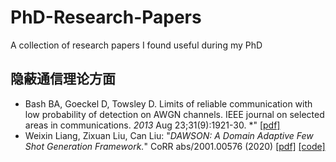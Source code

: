 # PhD-Research-Papers
A collection of research papers I found useful during my PhD


## 隐蔽通信理论方面

+ Bash BA, Goeckel D, Towsley D. Limits of reliable communication with low probability of detection on AWGN channels. IEEE journal on selected areas in communications. *2013* Aug 23;31(9):1921-30. *"  [[pdf]](https://ieeexplore.ieee.org/document/6584948)
+ Weixin Liang, Zixuan Liu, Can Liu: "*DAWSON: A Domain Adaptive Few Shot Generation Framework.*" CoRR abs/2001.00576 (2020) [[pdf]](https://arxiv.org/pdf/2001.00576.pdf) [[code]](https://github.com/LC1905/musegan/)
